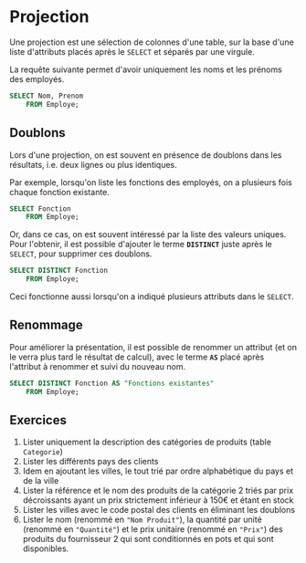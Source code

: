 # Projection

Une projection est une sélection de colonnes d'une table, sur la base d'une liste d'attributs placés après le `SELECT` et séparés par une virgule.

La requête suivante permet d'avoir uniquement les noms et les prénoms des employés.

```sql
SELECT Nom, Prenom
    FROM Employe;
```

## Doublons

Lors d'une projection, on est souvent en présence de doublons dans les résultats, i.e. deux lignes ou plus identiques.

Par exemple, lorsqu'on liste les fonctions des employés, on a plusieurs fois chaque fonction existante.

```sql
SELECT Fonction
    FROM Employe;
```

Or, dans ce cas, on est souvent intéressé par la liste des valeurs uniques. Pour l'obtenir, il est possible d'ajouter le terme **`DISTINCT`** juste après le `SELECT`, pour supprimer ces doublons.

```sql
SELECT DISTINCT Fonction
    FROM Employe;
```

Ceci fonctionne aussi lorsqu'on a indiqué plusieurs attributs dans le `SELECT`.

## Renommage

Pour améliorer la présentation, il est possible de renommer un attribut (et on le verra plus tard le résultat de calcul), avec le terme **`AS`** placé après l'attribut à renommer et suivi du nouveau nom.

```sql
SELECT DISTINCT Fonction AS "Fonctions existantes"
    FROM Employe;
```

## Exercices

1. Lister uniquement la description des catégories de produits (table `Categorie`)
2. Lister les différents pays des clients
3. Idem en ajoutant les villes, le tout trié par ordre alphabétique du pays et de la ville
4. Lister la référence et le nom des produits de la catégorie 2 triés par prix décroissants ayant un prix strictement inférieur à 150€ et étant en stock
5. Lister les villes avec le code postal des clients en éliminant les doublons 
6. Lister le nom (renommé en `"Nom Produit"`), la quantité par unité (renommé en  `"Quantité"`) et le prix unitaire (renommé en  `"Prix"`) des produits du fournisseur 2 qui sont conditionnés en pots et qui sont disponibles.
